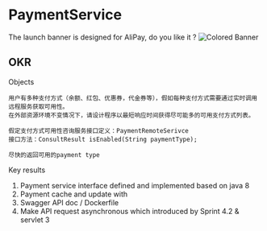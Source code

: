 # PaymentService

The launch banner is designed for AliPay,  do you like it ?
![Colored Banner](https://raw.githubusercontent.com/djkpengjun/RPNCalculatorService/master/images/banner_airwallex.png)

## OKR
   
   Objects

    用户有多种支付方式（余额、红包、优惠券，代金券等），假如每种支付方式需要通过实时调用远程服务获取可用性。
    在外部资源环境不变情况下，请设计程序以最短响应时间获得尽可能多的可用支付方式列表。

    假定支付方式可用性咨询服务接口定义：PaymentRemoteSerivce
    接口方法：ConsultResult isEnabled(String paymentType); 
  
    尽快的返回可用的payment type
    
    
   Key results
   
   1) Payment service interface defined and implemented based on java 8
   2) Payment cache and update with 
   3) Swagger API doc / Dockerfile
   4) Make API request asynchronous which introduced by Sprint 4.2 & servlet 3
